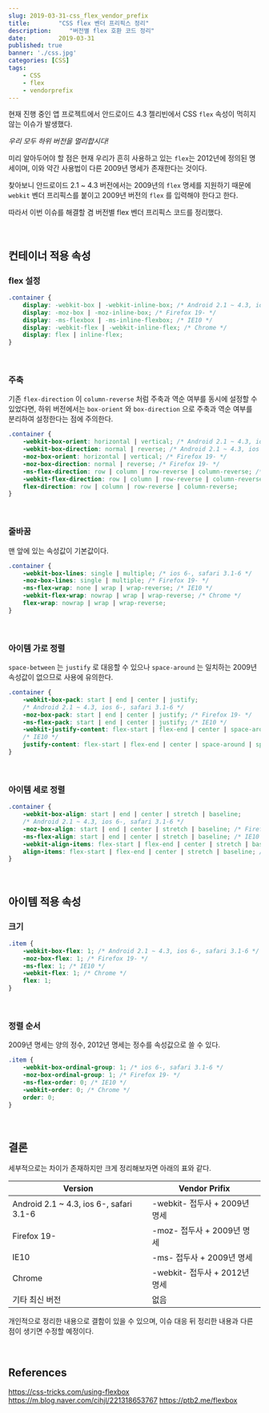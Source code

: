 ```yaml
---
slug: 2019-03-31-css_flex_vendor_prefix
title:        "CSS flex 벤더 프리픽스 정리"
description:     "버전별 flex 호환 코드 정리"
date:         2019-03-31
published: true
banner: './css.jpg'
categories: [CSS]
tags:
    - CSS
    - flex
    - vendorprefix
---
```




현재 진행 중인 앱 프로젝트에서 안드로이드 4.3 젤리빈에서 CSS `flex` 속성이 먹히지 않는 이슈가 발생했다.  

*우리 모두 하위 버전을 멀리합시다!*

미리 알아두어야 할 점은 현재 우리가 흔히 사용하고 있는 `flex`는 2012년에 정의된 명세이며, 이와 약간 사용법이 다른 2009년 명세가 존재한다는 것이다.

찾아보니 안드로이드 2.1 ~ 4.3 버전에서는 2009년의 `flex` 명세를 지원하기 때문에 `webkit` 벤더 프리픽스를 붙이고 2009년 버전의 `flex` 를 입력해야 한다고 한다.

따라서 이번 이슈를 해결할 겸 버전별 flex 벤더 프리픽스 코드를 정리했다.

<br/>

## 컨테이너 적용 속성

### flex 설정

```css
.container {
    display: -webkit-box | -webkit-inline-box; /* Android 2.1 ~ 4.3, ios 6-, safari 3.1-6 */
    display: -moz-box | -moz-inline-box; /* Firefox 19- */
    display: -ms-flexbox | -ms-inline-flexbox; /* IE10 */
    display: -webkit-flex | -webkit-inline-flex; /* Chrome */
    display: flex | inline-flex;
}
```

<br/>


### 주축

기존 `flex-direction` 이 `column-reverse` 처럼 주축과 역순 여부를 동시에 설정할 수 있었다면, 하위 버전에서는 `box-orient` 와 `box-direction` 으로 주축과 역순 여부를 분리하여 설정한다는 점에 주의한다.

```css
.container {
    -webkit-box-orient: horizontal | vertical; /* Android 2.1 ~ 4.3, ios 6-, safari 3.1-6 */
    -webkit-box-direction: normal | reverse; /* Android 2.1 ~ 4.3, ios 6-, safari 3.1-6 */
    -moz-box-orient: horizontal | vertical; /* Firefox 19- */
    -moz-box-direction: normal | reverse; /* Firefox 19- */
    -ms-flex-direction: row | column | row-reverse | column-reverse; /* IE10 */
    -webkit-flex-direction: row | column | row-reverse | column-reverse; /* Chrome */
    flex-direction: row | column | row-reverse | column-reverse;
}
```

<br/>

### 줄바꿈

맨 앞에 있는 속성값이 기본값이다.

```css
.container {
    -webkit-box-lines: single | multiple; /* ios 6-, safari 3.1-6 */
    -moz-box-lines: single | multiple; /* Firefox 19- */
    -ms-flex-wrap: none | wrap | wrap-reverse; /* IE10 */
    -webkit-flex-wrap: nowrap | wrap | wrap-reverse; /* Chrome */
    flex-wrap: nowrap | wrap | wrap-reverse;
}
```

<br/>

### 아이템 가로 정렬

 `space-between` 는 `justify` 로 대응할 수 있으나  `space-around` 는 일치하는 2009년 속성값이 없으므로 사용에 유의한다.

```css
.container {
    -webkit-box-pack: start | end | center | justify;
    /* Android 2.1 ~ 4.3, ios 6-, safari 3.1-6 */
    -moz-box-pack: start | end | center | justify; /* Firefox 19- */
    -ms-flex-pack: start | end | center | justify; /* IE10 */
    -webkit-justify-content: flex-start | flex-end | center | space-around | space-between;
    /* IE10 */
    justify-content: flex-start | flex-end | center | space-around | space-between; /* Chrome */
}
```

<br/>

### 아이템 세로 정렬

```css
.container {
    -webkit-box-align: start | end | center | stretch | baseline;
    /* Android 2.1 ~ 4.3, ios 6-, safari 3.1-6 */
    -moz-box-align: start | end | center | stretch | baseline; /* Firefox 19- */
    -ms-flex-align: start | end | center | stretch | baseline; /* IE10 */
    -webkit-align-items: flex-start | flex-end | center | stretch | baseline; /* IE10 */
    align-items: flex-start | flex-end | center | stretch | baseline; /* Chrome */
}
```

<br/>

## 아이템 적용 속성

### 크기

```css
.item {
    -webkit-box-flex: 1; /* Android 2.1 ~ 4.3, ios 6-, safari 3.1-6 */
    -moz-box-flex: 1; /* Firefox 19- */
    -ms-flex: 1; /* IE10 */
    -webkit-flex: 1; /* Chrome */
   	flex: 1;
}
```

<br/>

### 정렬 순서

2009년 명세는 양의 정수, 2012년 명세는 정수를 속성값으로 쓸 수 있다.

```css
.item {
	-webkit-box-ordinal-group: 1; /* ios 6-, safari 3.1-6 */
	-moz-box-ordinal-group: 1; /* Firefox 19- */
	-ms-flex-order: 0; /* IE10 */
	-webkit-order: 0; /* Chrome */
	order: 0;
}
```

<br/>

## 결론

세부적으로는 차이가 존재하지만 크게 정리해보자면 아래의 표와 같다.


| Version                                 | Vendor Prifix                 |
| --------------------------------------- | ----------------------------- |
| Android 2.1 ~ 4.3, ios 6-, safari 3.1-6 | -webkit- 접두사 + 2009년 명세 |
| Firefox 19-                             | -moz- 접두사 + 2009년 명세    |
| IE10                                    | -ms- 접두사 + 2009년 명세     |
| Chrome                                  | -webkit- 접두사 + 2012년 명세 |
| 기타 최신 버전                          | 없음                          |

개인적으로 정리한 내용으로 결함이 있을 수 있으며, 이슈 대응 뒤 정리한 내용과 다른 점이 생기면 수정할 예정이다.

<br/>

## References

https://css-tricks.com/using-flexbox
https://m.blog.naver.com/cihjl/221318653767
https://ptb2.me/flexbox